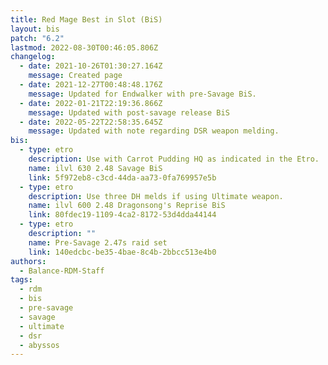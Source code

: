 ```yaml
---
title: Red Mage Best in Slot (BiS)
layout: bis
patch: "6.2"
lastmod: 2022-08-30T00:46:05.806Z
changelog:
  - date: 2021-10-26T01:30:27.164Z
    message: Created page
  - date: 2021-12-27T00:48:48.176Z
    message: Updated for Endwalker with pre-Savage BiS.
  - date: 2022-01-21T22:19:36.866Z
    message: Updated with post-savage release BiS
  - date: 2022-05-22T22:58:35.645Z
    message: Updated with note regarding DSR weapon melding.
bis:
  - type: etro
    description: Use with Carrot Pudding HQ as indicated in the Etro.
    name: ilvl 630 2.48 Savage BiS
    link: 5f972eb8-c3cd-44da-aa73-0fa769957e5b
  - type: etro
    description: Use three DH melds if using Ultimate weapon.
    name: ilvl 600 2.48 Dragonsong's Reprise BiS
    link: 80fdec19-1109-4ca2-8172-53d4dda44144
  - type: etro
    description: ""
    name: Pre-Savage 2.47s raid set
    link: 140edcbc-be35-4bae-8c4b-2bbcc513e4b0
authors:
  - Balance-RDM-Staff
tags:
  - rdm
  - bis
  - pre-savage
  - savage
  - ultimate
  - dsr
  - abyssos
---
```

